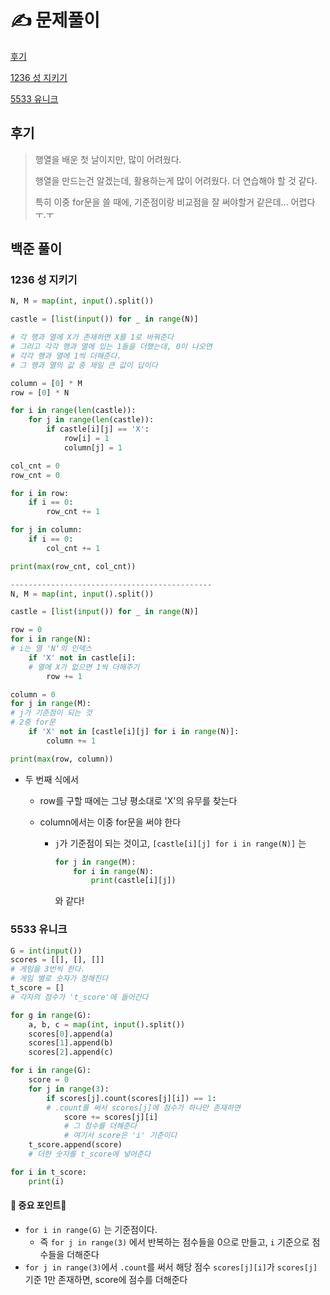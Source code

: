 # ✍️ 문제풀이

[후기](#후기)

[1236 성 지키기](#1236-성-지키기)

[5533 유니크](#5533-유니크)





## 후기

>행열을 배운 첫 날이지만, 많이 어려웠다.
>
>행열을 만드는건 알겠는데, 활용하는게 많이 어려웠다. 더 연습해야 할 것 같다.
>
>특히 이중 for문을 쓸 때에, 기준점이랑 비교점을 잘 써야할거 같은데... 어렵다 ㅜ.ㅜ



## 백준 풀이



### 1236 성 지키기

```python
N, M = map(int, input().split())

castle = [list(input()) for _ in range(N)]

# 각 행과 열에 X가 존재하면 X를 1로 바꿔준다
# 그리고 각각 행과 열에 있는 1들을 더했는데, 0이 나오면
# 각각 행과 열에 1씩 더해준다.
# 그 행과 열의 값 중 제일 큰 값이 답이다

column = [0] * M
row = [0] * N

for i in range(len(castle)):
    for j in range(len(castle)):
        if castle[i][j] == 'X':
            row[i] = 1
            column[j] = 1

col_cnt = 0
row_cnt = 0

for i in row:
    if i == 0:
        row_cnt += 1

for j in column:
    if i == 0:
        col_cnt += 1

print(max(row_cnt, col_cnt))

---------------------------------------------
N, M = map(int, input().split())

castle = [list(input()) for _ in range(N)]

row = 0
for i in range(N):
# i는 열 'N'의 인덱스
    if 'X' not in castle[i]:
    # 열에 X가 없으면 1씩 더해주기
        row += 1

column = 0
for j in range(M):
# j가 기준점이 되는 것
# 2중 for문
    if 'X' not in [castle[i][j] for i in range(N)]:
        column += 1

print(max(row, column))
```

- 두 번째 식에서

  - row를 구할 때에는 그냥 평소대로 'X'의 유무를 찾는다

  - column에서는 이중 for문을 써야 한다

    - `j`가 기준점이 되는 것이고, `[castle[i][j] for i in range(N)]` 는 

      ```python
      for j in range(M):
          for i in range(N):
              print(castle[i][j])
      ```

      와 같다!




### 5533 유니크

```python
G = int(input())
scores = [[], [], []]
# 게임을 3번씩 한다.
# 게임 별로 숫자가 정해진다
t_score = []
# 각자의 점수가 't_score'에 들어간다

for g in range(G):
    a, b, c = map(int, input().split())
    scores[0].append(a)
    scores[1].append(b)
    scores[2].append(c)

for i in range(G):
    score = 0
    for j in range(3):
        if scores[j].count(scores[j][i]) == 1:
        # .count를 써서 scores[j]에 점수가 하나만 존재하면
            score += scores[j][i]
            # 그 점수를 더해준다
            # 여기서 score은 'i' 기준이다
    t_score.append(score)
    # 더한 숫자를 t_score에 넣어준다

for i in t_score:
    print(i)
```

#### 🚨 중요 포인트🚨

- `for i in range(G)` 는 기준점이다.
  - 즉 `for j in range(3)` 에서 반복하는 점수들을 0으로 만들고, `i` 기준으로 점수들을 더해준다
- `for j in range(3)`에서 `.count`를 써서 해당 점수 `scores[j][i]`가 `scores[j]` 기준  1만 존재하면, score에 점수를 더해준다
